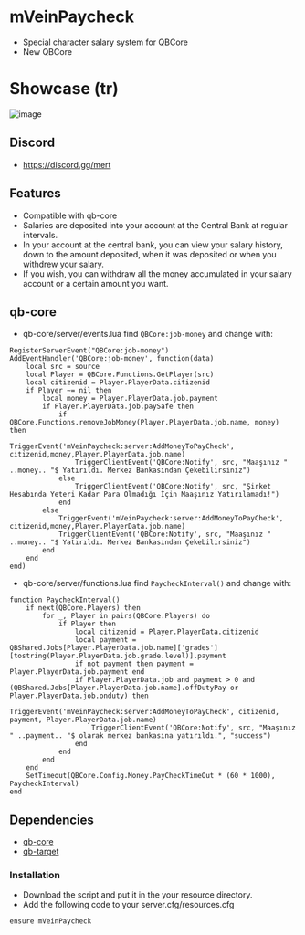 # mVeinPaycheck
- Special character salary system for QBCore
- New QBCore

# Showcase (tr)
![image](https://github.com/mertvein/mVeinPaycheck/assets/79944577/bd44b5b2-65d5-4e98-be27-cf6bd6eca0f8)

## Discord
- https://discord.gg/mert

## Features
- Compatible with qb-core
- Salaries are deposited into your account at the Central Bank at regular intervals.
- In your account at the central bank, you can view your salary history, down to the amount deposited, when it was deposited or when you withdrew your salary.
- If you wish, you can withdraw all the money accumulated in your salary account or a certain amount you want.

## qb-core
- qb-core/server/events.lua find `QBCore:job-money` and change with:
```
RegisterServerEvent("QBCore:job-money")
AddEventHandler('QBCore:job-money', function(data)
	local src = source
	local Player = QBCore.Functions.GetPlayer(src)
	local citizenid = Player.PlayerData.citizenid
	if Player ~= nil then
		local money = Player.PlayerData.job.payment
		if Player.PlayerData.job.paySafe then
			if QBCore.Functions.removeJobMoney(Player.PlayerData.job.name, money) then
				TriggerEvent('mVeinPaycheck:server:AddMoneyToPayCheck', citizenid,money,Player.PlayerData.job.name)
				TriggerClientEvent('QBCore:Notify', src, "Maaşınız " ..money.. "$ Yatırıldı. Merkez Bankasından Çekebilirsiniz")
			else
				TriggerClientEvent('QBCore:Notify', src, "Şirket Hesabında Yeteri Kadar Para Olmadığı İçin Maaşınız Yatırılamadı!")
			end
		else
            TriggerEvent('mVeinPaycheck:server:AddMoneyToPayCheck', citizenid,money,Player.PlayerData.job.name)
			TriggerClientEvent('QBCore:Notify', src, "Maaşınız " ..money.. "$ Yatırıldı. Merkez Bankasından Çekebilirsiniz")
		end
	end
end)
```
- qb-core/server/functions.lua find `PaycheckInterval()` and change with:
```
function PaycheckInterval()
    if next(QBCore.Players) then
        for _, Player in pairs(QBCore.Players) do
            if Player then
                local citizenid = Player.PlayerData.citizenid
                local payment = QBShared.Jobs[Player.PlayerData.job.name]['grades'][tostring(Player.PlayerData.job.grade.level)].payment
                if not payment then payment = Player.PlayerData.job.payment end
                if Player.PlayerData.job and payment > 0 and (QBShared.Jobs[Player.PlayerData.job.name].offDutyPay or Player.PlayerData.job.onduty) then
                    TriggerEvent('mVeinPaycheck:server:AddMoneyToPayCheck', citizenid, payment, Player.PlayerData.job.name)
                    TriggerClientEvent('QBCore:Notify', src, "Maaşınız " ..payment.. "$ olarak merkez bankasına yatırıldı.", "success")
                end
            end
        end
    end
    SetTimeout(QBCore.Config.Money.PayCheckTimeOut * (60 * 1000), PaycheckInterval)
end
```

## Dependencies
- [qb-core](https://github.com/qbcore-framework/qb-core)
- [qb-target](https://github.com/qbcore-framework/qb-target)

### Installation
- Download the script and put it in the your resource directory.
- Add the following code to your server.cfg/resources.cfg
```
ensure mVeinPaycheck
```
